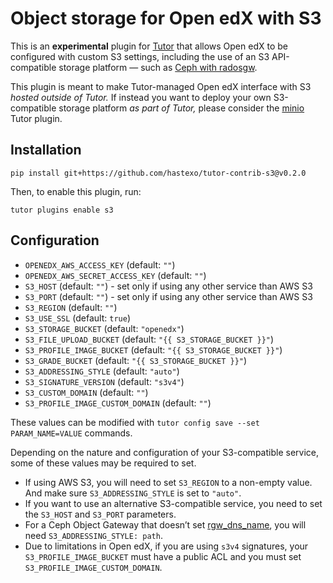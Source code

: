 Object storage for Open edX with S3
===================================

This is an **experimental** plugin for
[Tutor](https://docs.tutor.overhang.io) that allows Open edX to be
configured with custom S3 settings, including the use of an S3
API-compatible storage platform — such as [Ceph with
radosgw](https://docs.ceph.com/en/latest/radosgw/index.html).

This plugin is meant to make Tutor-managed Open edX interface with S3
*hosted outside of Tutor.* If instead you want to deploy your own
S3-compatible storage platform *as part of Tutor,* please consider the
[minio](https://github.com/overhangio/tutor-minio) Tutor plugin.

Installation
------------

    pip install git+https://github.com/hastexo/tutor-contrib-s3@v0.2.0

Then, to enable this plugin, run:

    tutor plugins enable s3

Configuration
-------------

* `OPENEDX_AWS_ACCESS_KEY` (default: `""`)
* `OPENEDX_AWS_SECRET_ACCESS_KEY` (default: `""`)
* `S3_HOST` (default: `""`) - set only if using any other service than AWS S3
* `S3_PORT` (default: `""`) - set only if using any other service than AWS S3
* `S3_REGION` (default: `""`)
* `S3_USE_SSL` (default: `true`)
* `S3_STORAGE_BUCKET` (default: `"openedx"`)
* `S3_FILE_UPLOAD_BUCKET` (default: `"{{ S3_STORAGE_BUCKET }}"`)
* `S3_PROFILE_IMAGE_BUCKET` (default: `"{{ S3_STORAGE_BUCKET }}"`)
* `S3_GRADE_BUCKET` (default: `"{{ S3_STORAGE_BUCKET }}"`)
* `S3_ADDRESSING_STYLE` (default: `"auto"`)
* `S3_SIGNATURE_VERSION` (default: `"s3v4"`)
* `S3_CUSTOM_DOMAIN` (default: `""`)
* `S3_PROFILE_IMAGE_CUSTOM_DOMAIN` (default: `""`)

These values can be modified with `tutor config save --set
PARAM_NAME=VALUE` commands.

Depending on the nature and configuration of your S3-compatible
service, some of these values may be required to set.

* If using AWS S3, you will need to set `S3_REGION` to a non-empty value. 
  And make sure `S3_ADDRESSING_STYLE` is set to `"auto"`.
* If you want to use an alternative S3-compatible service, you need to set the 
  `S3_HOST` and `S3_PORT` parameters.
* For a Ceph Object Gateway that doesn’t set
  [rgw_dns_name](https://docs.ceph.com/en/latest/radosgw/config-ref/#confval-rgw_dns_name),
  you will need `S3_ADDRESSING_STYLE: path`.
* Due to limitations in Open edX, if you are using `s3v4` signatures, your 
  `S3_PROFILE_IMAGE_BUCKET` must have a public ACL and you must set 
  `S3_PROFILE_IMAGE_CUSTOM_DOMAIN`.

